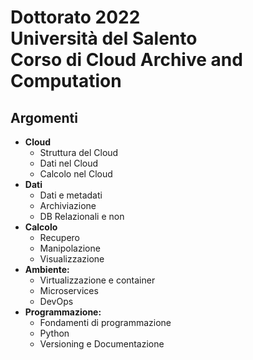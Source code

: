 # Dottorato 2022 <br>Università del Salento<br>Corso di Cloud Archive and Computation
## Argomenti
+ **Cloud**
  + Struttura del Cloud
  + Dati nel Cloud
  + Calcolo nel Cloud
+ **Dati**
  + Dati e metadati
  + Archiviazione
  + DB Relazionali e non
+ **Calcolo**
  + Recupero
  + Manipolazione
  + Visualizzazione
+ **Ambiente:**
  + Virtualizzazione e container
  + Microservices
  + DevOps
+ **Programmazione:**
  + Fondamenti di programmazione
  + Python
  + Versioning e Documentazione





